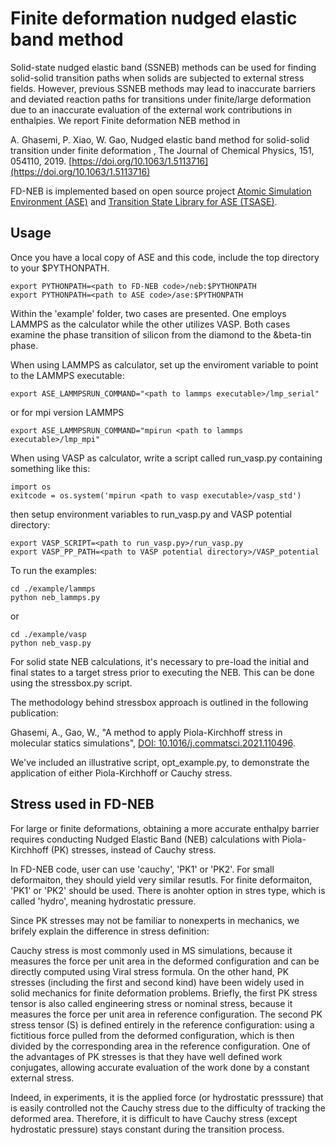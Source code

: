 # Finite deformation nudged elastic band method


Solid-state nudged elastic band (SSNEB) methods can be used for finding solid-solid transition paths when solids are subjected to external stress fields. However, previous SSNEB methods may lead to inaccurate barriers and deviated reaction paths for transitions under finite/large deformation due to an inaccurate evaluation of the external work contributions in enthalpies. We report Finite deformation NEB method in 

A. Ghasemi, P. Xiao, W. Gao, Nudged elastic band method for solid-solid transition under finite deformation , The Journal of Chemical Physics, 151, 054110, 2019. [https://doi.org/10.1063/1.5113716](https://doi.org/10.1063/1.5113716)

FD-NEB is implemented based on open source project [Atomic Simulation Environment (ASE)](https://wiki.fysik.dtu.dk/ase/index.html) and [Transition State Library for ASE (TSASE)](https://theory.cm.utexas.edu/tsase/).


## Usage



Once you have a local copy of ASE and this code, include the top directory to your $PYTHONPATH.
```
export PYTHONPATH=<path to FD-NEB code>/neb:$PYTHONPATH
export PYTHONPATH=<path to ASE code>/ase:$PYTHONPATH
```

Within the 'example' folder, two cases are presented. One employs LAMMPS as the calculator while the other utilizes VASP. Both cases examine the phase transition of silicon from the diamond to the &beta-tin phase.

When using LAMMPS as calculator, set up the enviroment variable to point to the LAMMPS executable:
```
export ASE_LAMMPSRUN_COMMAND="<path to lammps executable>/lmp_serial"
```
or for mpi version LAMMPS
```
export ASE_LAMMPSRUN_COMMAND="mpirun <path to lammps executable>/lmp_mpi"
```

When using VASP as calculator, write a script called run_vasp.py containing something like this:
```
import os
exitcode = os.system('mpirun <path to vasp executable>/vasp_std')
```

then setup environment variables to run_vasp.py and VASP potential directory:

```
export VASP_SCRIPT=<path to run_vasp.py>/run_vasp.py
export VASP_PP_PATH=<path to VASP potential directory>/VASP_potential
```

To run the examples:

```
cd ./example/lammps
python neb_lammps.py
```
or 
```
cd ./example/vasp
python neb_vasp.py
```

For solid state NEB calculations, it's necessary to pre-load the initial and final states to a target stress prior to executing the NEB. This can be done using the stressbox.py script.

The methodology behind stressbox approach is outlined in the following publication:

Ghasemi, A., Gao, W., "A method to apply Piola-Kirchhoff stress in molecular statics simulations", [DOI: 10.1016/j.commatsci.2021.110496](https://doi.org/10.1016/j.commatsci.2021.110496).

We've included an illustrative script, opt_example.py, to demonstrate the application of either Piola-Kirchhoff or Cauchy stress.


## Stress used in FD-NEB

For large or finite deformations, obtaining a more accurate enthalpy barrier requires conducting Nudged Elastic Band (NEB) calculations with Piola-Kirchhoff (PK) stresses, instead of Cauchy stress.  

In FD-NEB code, user can use 'cauchy', 'PK1' or 'PK2'. For small deformaiton, they should yield very similar resutls. For finite deformaiton, 'PK1' or 'PK2' should be used. There is anohter option in stres type, which is called 'hydro', meaning hydrostatic pressure. 

Since PK stresses may not be familiar to nonexperts in mechanics, we brifely explain the difference in stress definition:  

Cauchy stress is most commonly used in MS simulations, because it measures the force per unit area in the deformed configuration and can be directly computed using Viral stress formula. On the other hand, PK stresses (including the first and second kind) have been widely used in solid mechanics for finite deformation problems. Briefly, the first PK stress tensor is also called engineering stress or nominal stress, because it measures the force per unit area in reference configuration. The second PK stress tensor (S) is defined entirely in the reference configuration: using a fictitious force pulled from the deformed configuration, which is then divided by the corresponding area in the reference configuration. One of the advantages of PK stresses is that they have well defined work conjugates, allowing accurate evaluation of the work done by a constant external stress. 

Indeed, in experiments, it is the applied force (or hydrostatic presssure) that is easily controlled not the Cauchy stress due to the difficulty of tracking the deformed area. Therefore, it is difficult to have Cauchy stress (except hydrostatic pressure) stays constant during the transition process.


